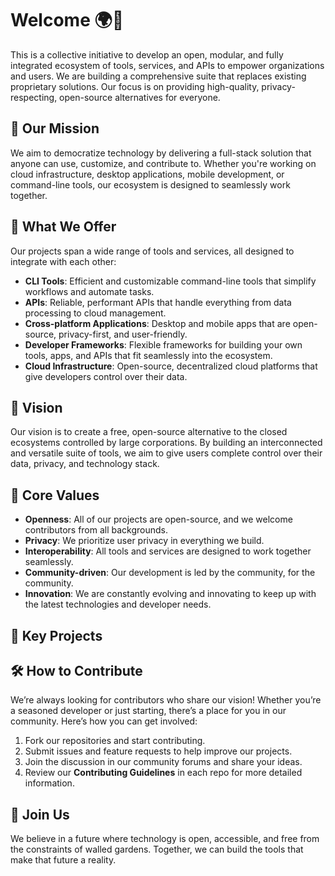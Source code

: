 # Welcome 🌍🚀

This is a collective initiative to develop an open, modular, and fully integrated ecosystem of tools, services, and APIs to empower organizations and users. We are building a comprehensive suite that replaces existing proprietary solutions. Our focus is on providing high-quality, privacy-respecting, open-source alternatives for everyone.

## 🌟 Our Mission

We aim to democratize technology by delivering a full-stack solution that anyone can use, customize, and contribute to. Whether you're working on cloud infrastructure, desktop applications, mobile development, or command-line tools, our ecosystem is designed to seamlessly work together.

## 🔧 What We Offer

Our projects span a wide range of tools and services, all designed to integrate with each other:

- **CLI Tools**: Efficient and customizable command-line tools that simplify workflows and automate tasks.
- **APIs**: Reliable, performant APIs that handle everything from data processing to cloud management.
- **Cross-platform Applications**: Desktop and mobile apps that are open-source, privacy-first, and user-friendly.
- **Developer Frameworks**: Flexible frameworks for building your own tools, apps, and APIs that fit seamlessly into the ecosystem.
- **Cloud Infrastructure**: Open-source, decentralized cloud platforms that give developers control over their data.

## 🚀 Vision

Our vision is to create a free, open-source alternative to the closed ecosystems controlled by large corporations. By building an interconnected and versatile suite of tools, we aim to give users complete control over their data, privacy, and technology stack.

## 🌱 Core Values

- **Openness**: All of our projects are open-source, and we welcome contributors from all backgrounds.
- **Privacy**: We prioritize user privacy in everything we build.
- **Interoperability**: All tools and services are designed to work together seamlessly.
- **Community-driven**: Our development is led by the community, for the community.
- **Innovation**: We are constantly evolving and innovating to keep up with the latest technologies and developer needs.

## 🔨 Key Projects

<!-- 
- **[Project 1 Name]**: Description of the project.
-->

## 🛠 How to Contribute

We’re always looking for contributors who share our vision! Whether you’re a seasoned developer or just starting, there’s a place for you in our community. Here’s how you can get involved:

1. Fork our repositories and start contributing.
2. Submit issues and feature requests to help improve our projects.
3. Join the discussion in our community forums and share your ideas.
4. Review our **Contributing Guidelines** in each repo for more detailed information.

## 🤝 Join Us

<!-- - **Website**:  -->


We believe in a future where technology is open, accessible, and free from the constraints of walled gardens. Together, we can build the tools that make that future a reality.